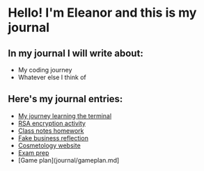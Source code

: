 # Hello! I'm Eleanor and this is my journal

## In my journal I will write about:
- My coding journey
- Whatever else I think of

## Here's my journal entries:
- [My journey learning the terminal](journal/terminal.md)
- [RSA encryption activity](journal/entries/encryption.md)
- [Class notes homework](journal/homework.md)
- [Fake business reflection](journal/websitereflection.md)
- [Cosmetology website](journal/website.html)
- [Exam prep](journal/exam_prep.md)
- [Game plan](journal/gameplan.md]

